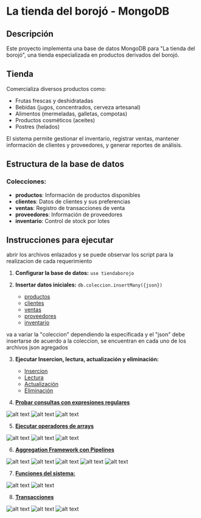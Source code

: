 # La tienda del borojó - MongoDB

## Descripción 

Este proyecto implementa una base de datos MongoDB para "La tienda del borojó", una tienda especializada en productos derivados del borojó.

## Tienda

Comercializa diversos productos como:
- Frutas frescas y deshidratadas
- Bebidas (jugos, concentrados, cerveza artesanal)
- Alimentos (mermeladas, galletas, compotas)
- Productos cosméticos (aceites)
- Postres (helados)

El sistema permite gestionar el inventario, registrar ventas, mantener información de clientes y proveedores, y generar reportes de análisis.

## Estructura de la base de datos

### Colecciones:

- **productos**: Información de productos disponibles
- **clientes**: Datos de clientes y sus preferencias
- **ventas**: Registro de transacciones de venta
- **proveedores**: Información de proveedores
- **inventario**: Control de stock por lotes

## Instrucciones para ejecutar

abrir los archivos enlazados y se puede observar los script para la realizacion de cada requerimiento 

1. **Configurar la base de datos:**
  ``
  use tiendaborojo
  ``

2. **Insertar datos iniciales:**
    ``
    db.coleccion.insertMany({json})
    ``
    - [productos](productos.json)
    - [clientes](clientes.json)
    - [ventas](ventas.json)
    - [proveedores](proveedores.json)
    - [inventario](inventario.json)

va a variar la "coleccion" dependiendo la especificada y el "json" debe insertarse de acuerdo a la coleccion, se encuentran en cada uno de los archivos json agregados

3. **Ejecutar Insercion, lectura, actualización y eliminación:**

    - [Insercion](insercion.js)
    - [Lectura](lectura.js)
    - [Actualización](actualización.js)
    - [Eliminación](eliminación.js)

4. [**Probar consultas con expresiones regulares**](expresionesR.js)

![alt text](image.png)
![alt text](image-1.png)
![alt text](image-3.png)

5. [**Ejecutar operadores de arrays**](opArrays.js)

![alt text](image-2.png)
![alt text](image-4.png)
![alt text](image-5.png)

6. [**Aggregation Framework con Pipelines**](pipelines.js)

![alt text](image-6.png)
![alt text](image-7.png)
![alt text](image-9.png)
![alt text](image-10.png)
![alt text](image-8.png)

7. [**Funciones del sistema:**](funciones.js)

![alt text](image-11.png)
![alt text](image-12.png)

8. [**Transacciones**](transacciones.js)

![alt text](image-15.png)
![alt text](image-14.png)
![alt text](image-16.png)